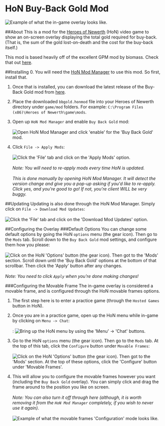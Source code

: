 # HoN Buy-Back Gold Mod

![Example of what the in-game overlay looks like.](http://i.imgur.com/fccoMdr.jpg)

##About
This is a mod for the [Heroes of Newerth](http://www.heroesofnewerth.com/) (HoN) video game to show an on-screen overlay displaying the total gold required for buy-back. (That is, the sum of the gold lost-on-death and the cost for the buy-back itself.)

This mod is based heavily off of the excellent GPM mod by biomass. Check that out [here](http://forums.heroesofnewerth.com/showthread.php?79795-Gold-per-Minute-%28movable-frame%29-1-2-%2819-Feb-2011%29&p=15664502&viewfull=1#post15664502).

##Installing
0. You will need the [HoN Mod Manager](http://forums.heroesofnewerth.com/showthread.php?25883-HoN-Modification-Manager-1-3-6) to use this mod. So first, install that.

1. Once that is installed, you can download the latest release of the Buy-Back Gold mod from [here](https://github.com/mrhappyasthma/HoN-Buy-Back-Gold-Mod/releases/download/Latest/bbgold.honmod).

2. Place the downloaded `bbgold.honmod` file into your Heroes of Newerth directory under `game/mod` folders. For example: `C:\Program Files (x86)\Heroes of Newerth\game\mods`.

3. Open up `HoN Mod Manager` and enable `Buy Back Gold` mod: <br/><br/>
![Open HoN Mod Manager and click 'enable' for the 'Buy Back Gold' mod.](http://i.imgur.com/scy2an1.jpg) 

4. Click `File -> Apply Mods`: <br/><br/>
![Click the 'File' tab and click on the 'Apply Mods' option.](http://i.imgur.com/zkFgBTe.png) <br/><br/>
*Note: You will need to re-apply mods every time HoN is updated.* <br/><br/>
*This is done manually by opening HoN Mod Manager. It will detect the version change and give you a pop-up asking if you'd like to re-apply. Click yes, and you're good to go! If not, you're client WILL be very buggy.*

##Updating
Updating is also done through the HoN Mod Manager. Simply click on `File -> Download Mod Updates`: <br/><br/>
![Click the 'File' tab and click on the 'Download Mod Updates' option.](http://i.imgur.com/rbdQZzu.png)

##Configuring the Overlay
###Default Options
You can change some default options by going the HoN `options` menu (the gear icon). Then go to the `Mods` tab. Scroll down to the `Buy Back Gold` mod settings, and configure them how you please: <br/><br/>
![Click on the HoN 'Options' button (the gear icon). Then got to the 'Mods' section. Scroll down until the 'Buy Back Gold' options at the bottom of that scrollbar. Then click the 'Apply' button after any changes.](http://i.imgur.com/Gp3Z9LD.jpg) <br/><br/>
*Note: You need to click `Apply` when you're done making changes!*

###Configuring the Movable Frame
The in-game overlay is considered a movable frame, and is configured through the HoN movable frames options.

1. The first step here is to enter a practice game (through the `Hosted Games` button in HoN).

2. Once you are in a practice game, open up the HoN menu while in-game by clicking on `Menu -> Chat`: <br/><br/>:
![Bring up the HoN menu by using the 'Menu' -> 'Chat' buttons.](http://i.imgur.com/iU4b4yk.png)

3. Go to the HoN `options` menu (the gear icon). Then go to the `Mods` tab. At the top of this tab, click the `Configure` button under `Movable Frames`: <br/><br/>
![Click on the HoN 'Options' button (the gear icon). Then got to the 'Mods' section. At the top of these options, click the 'Configure' button under 'Movable Frames'.](http://i.imgur.com/2ksL7WC.jpg)

4. This will allow you to configure the movable frames however you want (including the `Buy Back Gold` overlay). You can simply click and drag the frame around to the position you like on screen. <br/><br/>
*Note: You can also turn it off through here (although, it is worth removing it from the `HoN Mod Manager` completely, if you wish to never use it again).* <br/><br/>
![Example of what the movable frames 'Configuration' mode looks like.](http://i.imgur.com/FMe6sPr.jpg)
